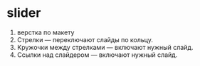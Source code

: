 # slider

1. верстка по макету 
2. Стрелки — переключают слайды по кольцу. 
3. Кружочки между стрелками — включают нужный слайд.
4. Ссылки над слайдером — включают нужный слайд.


